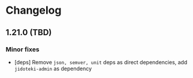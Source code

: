 # Changelog

## 1.21.0 (TBD)

  ### Minor fixes

  * [deps] Remove `json, semver, unit` deps as direct dependencies, add `jidoteki-admin` as dependency
